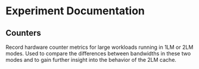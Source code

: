 # Experiment Documentation

## Counters

Record hardware counter metrics for large workloads running in 1LM or 2LM modes.
Used to compare the differences between bandwidths in these two modes and to gain further
insight into the behavior of the 2LM cache.

